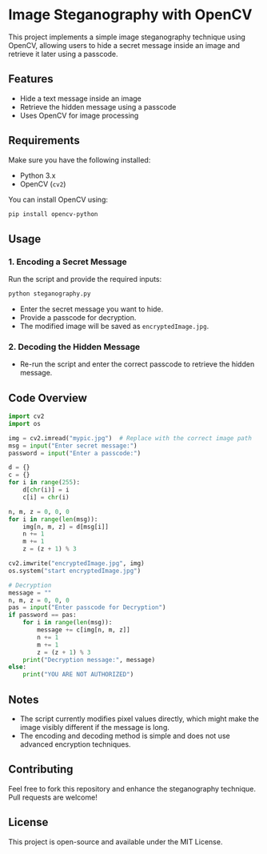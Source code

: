 # Image Steganography with OpenCV

This project implements a simple image steganography technique using OpenCV, allowing users to hide a secret message inside an image and retrieve it later using a passcode.

## Features
- Hide a text message inside an image
- Retrieve the hidden message using a passcode
- Uses OpenCV for image processing

## Requirements
Make sure you have the following installed:
- Python 3.x
- OpenCV (`cv2`)

You can install OpenCV using:
```bash
pip install opencv-python
```

## Usage
### 1. Encoding a Secret Message
Run the script and provide the required inputs:
```bash
python steganography.py
```
- Enter the secret message you want to hide.
- Provide a passcode for decryption.
- The modified image will be saved as `encryptedImage.jpg`.

### 2. Decoding the Hidden Message
- Re-run the script and enter the correct passcode to retrieve the hidden message.

## Code Overview
```python
import cv2
import os

img = cv2.imread("mypic.jpg")  # Replace with the correct image path
msg = input("Enter secret message:")
password = input("Enter a passcode:")

d = {}
c = {}
for i in range(255):
    d[chr(i)] = i
    c[i] = chr(i)

n, m, z = 0, 0, 0
for i in range(len(msg)):
    img[n, m, z] = d[msg[i]]
    n += 1
    m += 1
    z = (z + 1) % 3

cv2.imwrite("encryptedImage.jpg", img)
os.system("start encryptedImage.jpg")

# Decryption
message = ""
n, m, z = 0, 0, 0
pas = input("Enter passcode for Decryption")
if password == pas:
    for i in range(len(msg)):
        message += c[img[n, m, z]]
        n += 1
        m += 1
        z = (z + 1) % 3
    print("Decryption message:", message)
else:
    print("YOU ARE NOT AUTHORIZED")
```

## Notes
- The script currently modifies pixel values directly, which might make the image visibly different if the message is long.
- The encoding and decoding method is simple and does not use advanced encryption techniques.

## Contributing
Feel free to fork this repository and enhance the steganography technique. Pull requests are welcome!

## License
This project is open-source and available under the MIT License.


